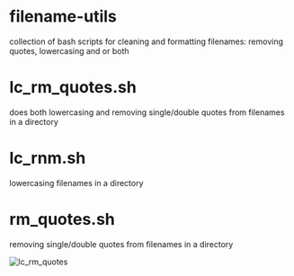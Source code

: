 # filename-utils
collection of bash scripts for cleaning and formatting filenames: removing quotes, lowercasing and or both

# lc_rm_quotes.sh
does both lowercasing and removing single/double quotes from filenames in a directory

# lc_rnm.sh
lowercasing filenames in a directory

# rm_quotes.sh
removing single/double quotes from filenames in a directory

![lc_rm_quotes](https://github.com/user-attachments/assets/0005a310-fe95-4c48-8d5e-8c73ff1b7fee)
